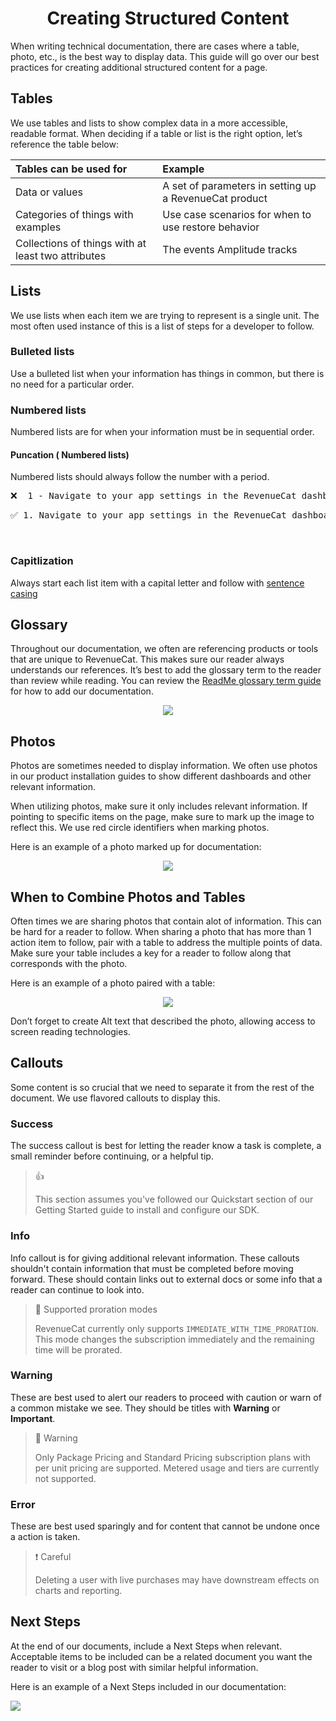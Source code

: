 # <div align='center'>  Creating Structured Content 


When writing technical documentation, there are cases where a table, photo, etc., is the best way to display data. This guide will go over our best practices for creating additional structured content for a page.

## Tables   
 We use tables and lists to show complex data in a more accessible, readable format. When deciding if a table or list  is the right option, let’s reference the table below:

| Tables can be used for  |      Example      |  
|:------------|:-----------------|
|Data or values | A set of parameters in setting up a RevenueCat product | 
|Categories of things with examples| Use case scenarios for when to use restore behavior |
|Collections of things with at least two attributes| The events Amplitude tracks|
 
 ## Lists 
 We use lists when each item we are trying to represent is a single unit. The most often used instance of this is a list of steps for a developer to follow.
 
 ### Bulleted lists 
 Use a bulleted list when your information has things in common, but there is no need for a particular order. 
 
 ### Numbered lists
 Numbered lists are for when your information must be in sequential order.
 
 
 #### Puncation ( Numbered lists)
 Numbered lists should always follow the number with a period.
 
  <pre>
❌  1 - Navigate to your app settings in the RevenueCat dashboard.
</pre>
<pre>
✅ 1. Navigate to your app settings in the RevenueCat dashboard.
</pre>
<br/>
 
 ### Capitlization
 Always start each list item with a capital letter and follow with [sentence casing](https://github.com/JazmineMT/ContentGuide/blob/main/03-grammar-and-mechanics.md#other-content---sentence-case)

 
 
 
  
## Glossary
Throughout our documentation, we often are referencing products or tools that are unique to RevenueCat. This makes sure our reader always understands our references. It’s best to add the glossary term to the reader than review while reading. You can review the [ReadMe glossary term guide](https://blog.readme.com/glossary/) for how to add our documentation. 
<div align='center'>
<img src="ezgif.com-gif-maker.gif"/>
</div>

## Photos
Photos are sometimes needed to display information. We often use photos in our product installation guides to show different dashboards and other relevant information. 

When utilizing photos, make sure it only includes relevant information. If pointing to specific items on the page, make sure to mark up the image to reflect this. We use red circle identifiers when marking photos.

Here is an example of a photo marked up for documentation:
<div align='center'>
<img src='Screen Shot 2021-05-17 at 4.27.00 PM.png'/>
</div>

 ## When to Combine Photos and Tables
 Often times we are sharing photos that contain alot of information. This can be hard for a reader to follow. When sharing a photo that has more than 1 action item to follow, pair with a table to address the multiple points of data. Make sure your table includes a key for a reader to follow along that corresponds with the photo. 
 
 Here is an example of a photo paired with a table:
 <div align='center'>
<img src='Screen Shot 2021-06-08 at 10.17.54 AM.png'/>
</div>
 
 
Don’t forget to create Alt text that described the photo, allowing access to screen reading technologies.

## Callouts
Some content is so crucial that we need to separate it from the rest of the document. We use flavored callouts to display this. 

### Success
The success callout is best for letting the reader know a task is complete, a small reminder before continuing, or a helpful tip. 

> 👍  
> 
> This section assumes you've followed our Quickstart section of our Getting Started guide to install and configure our SDK.


### Info 
Info callout is for giving additional relevant information. These callouts shouldn't contain information that must be completed before moving forward. These should contain links out to external docs or some info that a reader can continue to look into. 

>📘  Supported proration modes
>
> RevenueCat currently only supports `IMMEDIATE_WITH_TIME_PRORATION`. This mode changes the subscription immediately and the remaining time will be prorated.


### Warning 
These are best used to alert our readers to proceed with caution or warn of a common mistake we see. They should be titles with **Warning** or **Important**. 

> 🚧  Warning
> 
> Only Package Pricing and Standard Pricing subscription plans with per unit pricing are supported. Metered usage and tiers are currently not supported.
  
### Error
These are best used sparingly and for content that cannot be undone once a action is taken.

>❗  Careful
> 
> Deleting a user with live purchases may have downstream effects on charts and reporting.


## Next Steps 
At the end of our documents, include a Next Steps when relevant. Acceptable items to be included can be a related document you want the reader to visit or a blog post with similar helpful information. 

Here is an example of a Next Steps included in our documentation:

<img src='Screen Shot 2021-05-17 at 4.24.09 PM.png'/>
